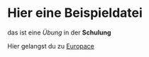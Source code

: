 # Hier eine Beispieldatei

das ist eine *Übung* in der **Schulung**


Hier gelangst du zu [Europace](https://europace.de)
